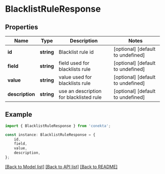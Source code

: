 # BlacklistRuleResponse


## Properties

Name | Type | Description | Notes
------------ | ------------- | ------------- | -------------
**id** | **string** | Blacklist rule id | [optional] [default to undefined]
**field** | **string** | field used for blacklists rule | [optional] [default to undefined]
**value** | **string** | value used for blacklists rule | [optional] [default to undefined]
**description** | **string** | use an description for blacklisted rule | [optional] [default to undefined]

## Example

```typescript
import { BlacklistRuleResponse } from 'conekta';

const instance: BlacklistRuleResponse = {
    id,
    field,
    value,
    description,
};
```

[[Back to Model list]](../README.md#documentation-for-models) [[Back to API list]](../README.md#documentation-for-api-endpoints) [[Back to README]](../README.md)
